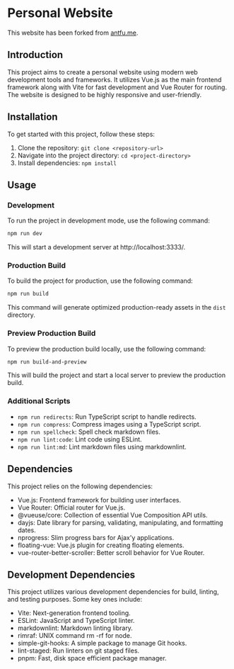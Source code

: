 # Personal Website

This website has been forked from [antfu.me](https://antfu.me).

## Introduction

This project aims to create a personal website using modern web development tools and frameworks. It utilizes Vue.js as the main frontend framework along with Vite for fast development and Vue Router for routing. The website is designed to be highly responsive and user-friendly.

## Installation

To get started with this project, follow these steps:

1. Clone the repository: `git clone <repository-url>`
2. Navigate into the project directory: `cd <project-directory>`
3. Install dependencies: `npm install`

## Usage

### Development

To run the project in development mode, use the following command:

```bash
npm run dev
```

This will start a development server at http://localhost:3333/.

### Production Build

To build the project for production, use the following command:

```bash
npm run build
```

This command will generate optimized production-ready assets in the `dist` directory.

### Preview Production Build

To preview the production build locally, use the following command:

```bash
npm run build-and-preview
```

This will build the project and start a local server to preview the production build.

### Additional Scripts

- `npm run redirects`: Run TypeScript script to handle redirects.
- `npm run compress`: Compress images using a TypeScript script.
- `npm run spellcheck`: Spell check markdown files.
- `npm run lint:code`: Lint code using ESLint.
- `npm run lint:md`: Lint markdown files using markdownlint.

## Dependencies

This project relies on the following dependencies:

- Vue.js: Frontend framework for building user interfaces.
- Vue Router: Official router for Vue.js.
- @vueuse/core: Collection of essential Vue Composition API utils.
- dayjs: Date library for parsing, validating, manipulating, and formatting dates.
- nprogress: Slim progress bars for Ajax'y applications.
- floating-vue: Vue.js plugin for creating floating elements.
- vue-router-better-scroller: Better scroll behavior for Vue Router.

## Development Dependencies

This project utilizes various development dependencies for build, linting, and testing purposes. Some key ones include:

- Vite: Next-generation frontend tooling.
- ESLint: JavaScript and TypeScript linter.
- markdownlint: Markdown linting library.
- rimraf: UNIX command rm -rf for node.
- simple-git-hooks: A simple package to manage Git hooks.
- lint-staged: Run linters on git staged files.
- pnpm: Fast, disk space efficient package manager.